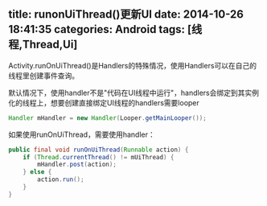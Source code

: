title: runonUiThread()更新UI
date: 2014-10-26 18:41:35
categories: Android
tags: [线程,Thread,Ui]
---
Activity.runOnUiThread()是Handlers的特殊情况，使用Handlers可以在自己的线程里创建事件查询。
<!--more-->
默认情况下，使用handler不是"代码在UI线程中运行"，handlers会绑定到其实例化的线程上，想要创建直接绑定UI线程的handlers需要looper
```java
Handler mHandler = new Handler(Looper.getMainLooper());
```
如果使用runOnUiThread，需要使用handler：
```java
public final void runOnUiThread(Runnable action) {
	if (Thread.currentThread() != mUiThread) {
		mHandler.post(action);
	} else {
		action.run();
	}
}
```